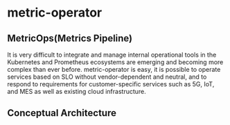# metric-operator

## MetricOps(Metrics Pipeline)

It is very difficult to integrate and manage internal operational tools in the Kubernetes and Prometheus ecosystems are emerging and becoming more complex than ever before. metric-operator is easy, it is possible to operate services based on SLO without vendor-dependent and neutral, and to respond to requirements for customer-specific services such as 5G, IoT, and MES as well as existing cloud infrastructure.

## Conceptual Architecture


